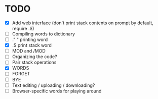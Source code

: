 # TODO

- [X] Add web interface (don't print stack contents on prompt by default, require .S)
- [ ] Compiling words to dictionary
- [ ] ." " printing word
- [X] .S print stack word
- [ ] MOD and /MOD
- [ ] Organizing the code?
- [ ] Pair stack operations
- [x] WORDS
- [ ] FORGET
- [ ] BYE
- [ ] Text editing / uploading / downloading?
- [ ] Browser-specific words for playing around
